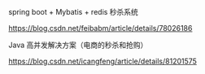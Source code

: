 

spring boot + Mybatis + redis 秒杀系统

https://blog.csdn.net/feibabm/article/details/78026186

Java 高并发解决方案（电商的秒杀和抢购）

https://blog.csdn.net/icangfeng/article/details/81201575